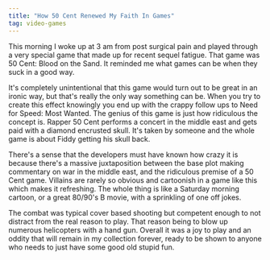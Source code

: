 ```yaml
---
title: "How 50 Cent Renewed My Faith In Games"
tag: video-games
---
```

This morning I woke up at 3 am from post surgical pain and played through a very special game that made up for recent sequel fatigue. That game was 50 Cent: Blood on the Sand. It reminded me what games can be when they suck in a good way.

It's completely unintentional that this game would turn out to be great in an ironic way, but that's really the only way something can be. When you try to create this effect knowingly you end up with the crappy follow ups to Need for Speed: Most Wanted. The genius of this game is just how ridiculous the concept is. Rapper 50 Cent performs a concert in the middle east and gets paid with a diamond encrusted skull. It's taken by someone and the whole game is about Fiddy getting his skull back.

There's a sense that the developers must have known how crazy it is because there's a massive juxtaposition between the base plot making commentary on war in the middle east, and the ridiculous premise of a 50 Cent game. Villains are rarely so obvious and cartoonish in a game like this which makes it refreshing. The whole thing is like a Saturday morning cartoon, or a great 80/90's B movie, with a sprinkling of one off jokes.

The combat was typical cover based shooting but competent enough to not distract from the real reason to play. That reason being to blow up numerous helicopters with a hand gun. Overall it was a joy to play and an oddity that will remain in my collection forever, ready to be shown to anyone who needs to just have some good old stupid fun.